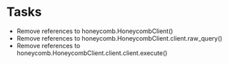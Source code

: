 # Tasks

* Remove references to honeycomb.HoneycombClient()
* Remove references to honeycomb.HoneycombClient.client.raw_query()
* Remove references to honeycomb.HoneycombClient.client.client.execute()

